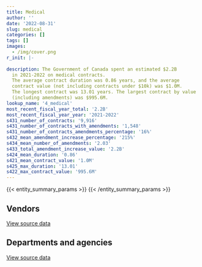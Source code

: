 ```yaml
---
title: Medical
author: ''
date: '2022-08-31'
slug: medical
categories: []
tags: []
images:
  - /img/cover.png
r_init: |-
  
description: The Government of Canada spent an estimated $2.2B
  in 2021-2022 on medical contracts.
  The average contract duration was 0.86 years, and the average
  contract value (not including contracts under $10k) was $1.0M.
  The longest contract was 13.01 years. The largest contract by value
  (including amendments) was $995.6M.
lookup_name: '4_medical'
most_recent_fiscal_year_total: '2.2B'
most_recent_fiscal_year_year: '2021-2022'
s431_number_of_contracts: '9,916'
s431_number_of_contracts_with_amendments: '1,548'
s431_number_of_contracts_amendments_percentage: '16%'
s432_mean_amendment_increase_percentage: '215%'
s434_mean_number_of_amendments: '2.03'
s433_total_amendment_increase_value: '2.2B'
s424_mean_duration: '0.86'
s421_mean_contract_value: '1.0M'
s425_max_duration: '13.01'
s422_max_contract_value: '995.6M'
---
```


<script src="/rmarkdown-libs/htmlwidgets/htmlwidgets.js"></script>
<link href="/rmarkdown-libs/datatables-css/datatables-crosstalk.css" rel="stylesheet" />
<script src="/rmarkdown-libs/datatables-binding/datatables.js"></script>
<script src="/rmarkdown-libs/jquery/jquery-3.6.0.min.js"></script>
<link href="/rmarkdown-libs/dt-core-bootstrap/css/dataTables.bootstrap.min.css" rel="stylesheet" />
<link href="/rmarkdown-libs/dt-core-bootstrap/css/dataTables.bootstrap.extra.css" rel="stylesheet" />
<script src="/rmarkdown-libs/dt-core-bootstrap/js/jquery.dataTables.min.js"></script>
<script src="/rmarkdown-libs/dt-core-bootstrap/js/dataTables.bootstrap.min.js"></script>
<link href="/rmarkdown-libs/crosstalk/css/crosstalk.min.css" rel="stylesheet" />
<script src="/rmarkdown-libs/crosstalk/js/crosstalk.min.js"></script>
<script src="/rmarkdown-libs/htmlwidgets/htmlwidgets.js"></script>
<link href="/rmarkdown-libs/datatables-css/datatables-crosstalk.css" rel="stylesheet" />
<script src="/rmarkdown-libs/datatables-binding/datatables.js"></script>
<script src="/rmarkdown-libs/jquery/jquery-3.6.0.min.js"></script>
<link href="/rmarkdown-libs/dt-core-bootstrap/css/dataTables.bootstrap.min.css" rel="stylesheet" />
<link href="/rmarkdown-libs/dt-core-bootstrap/css/dataTables.bootstrap.extra.css" rel="stylesheet" />
<script src="/rmarkdown-libs/dt-core-bootstrap/js/jquery.dataTables.min.js"></script>
<script src="/rmarkdown-libs/dt-core-bootstrap/js/dataTables.bootstrap.min.js"></script>
<link href="/rmarkdown-libs/crosstalk/css/crosstalk.min.css" rel="stylesheet" />
<script src="/rmarkdown-libs/crosstalk/js/crosstalk.min.js"></script>

{{< entity_summary_params >}}
{{< /entity_summary_params >}}

## Vendors

<div id="htmlwidget-1" style="width:100%;height:auto;" class="datatables html-widget"></div>
<script type="application/json" data-for="htmlwidget-1">{"x":{"style":"bootstrap","filter":"none","vertical":false,"data":[["<a href=\"/vendors/3m_canada_company/\">3M Canada Company<\/a>","<a href=\"/vendors/abbott/\">Abbott<\/a>","<a href=\"/vendors/acklands_grainger/\">Acklands Grainger<\/a>","<a href=\"/vendors/adapt_pharma_canada/\">Adapt Pharma Canada<\/a>","<a href=\"/vendors/adpearl/\">AdPearl<\/a>","<a href=\"/vendors/advanced_paramedic/\">Advanced Paramedic<\/a>","<a href=\"/vendors/agilec/\">Agilec<\/a>","<a href=\"/vendors/agilent/\">Agilent<\/a>","<a href=\"/vendors/aim_health_group/\">AIM Health Group<\/a>","<a href=\"/vendors/alberta_seventh_step_society/\">Alberta Seventh Step Society<\/a>","<a href=\"/vendors/als_canada/\">ALS Canada<\/a>","<a href=\"/vendors/altis_human_resources/\">Altis Human Resources<\/a>","<a href=\"/vendors/amd_medicom/\">AMD Medicom<\/a>","<a href=\"/vendors/amdocs/\">Amdocs<\/a>","<a href=\"/vendors/aon_reed_stenhouse/\">Aon Reed Stenhouse<\/a>","<a href=\"/vendors/apotex/\">Apotex<\/a>","<a href=\"/vendors/apparel_trimmings/\">Apparel Trimmings<\/a>","<a href=\"/vendors/ats_services/\">ATS Services<\/a>","<a href=\"/vendors/b_braun_of_canada/\">B Braun of Canada<\/a>","<a href=\"/vendors/bauer_hockey/\">Bauer Hockey<\/a>","<a href=\"/vendors/bavarian_nordic/\">Bavarian Nordic<\/a>","<a href=\"/vendors/baxter/\">Baxter<\/a>","<a href=\"/vendors/bayshore_healthcare/\">Bayshore Healthcare<\/a>","<a href=\"/vendors/bdo_canada/\">BDO Canada<\/a>","<a href=\"/vendors/beckman_coulter_canada/\">Beckman Coulter Canada<\/a>","<a href=\"/vendors/bio_nuclear_diagnostics/\">Bio Nuclear Diagnostics<\/a>","<a href=\"/vendors/biomerieux_canada/\">Biomerieux Canada<\/a>","<a href=\"/vendors/bomimed/\">BOMImed<\/a>","<a href=\"/vendors/breton_michel_md/\">Breton Michel MD<\/a>","<a href=\"/vendors/bruker/\">Bruker<\/a>","<a href=\"/vendors/bureau_nathalie/\">Bureau Nathalie<\/a>","<a href=\"/vendors/bureau_veritas/\">Bureau Veritas<\/a>","<a href=\"/vendors/cae/\">CAE<\/a>","<a href=\"/vendors/calian/\">Calian<\/a>","<a href=\"/vendors/calko_group/\">Calko Group<\/a>","<a href=\"/vendors/campbell_drug_stores/\">Campbell Drug Stores<\/a>","<a href=\"/vendors/canadian_corps_of_commissionaires/\">Canadian Corps of Commissionaires<\/a>","<a href=\"/vendors/canadian_emergency_ventilators/\">Canadian Emergency Ventilators<\/a>","<a href=\"/vendors/canadian_red_cross/\">Canadian Red Cross<\/a>","<a href=\"/vendors/canadian_veterans_vr_service/\">Canadian Veterans VR Service<\/a>","<a href=\"/vendors/carahsoft_technology/\">Carahsoft Technology<\/a>","<a href=\"/vendors/catholic_social_services/\">Catholic Social Services<\/a>","<a href=\"/vendors/cdw_canada/\">CDW Canada<\/a>","<a href=\"/vendors/cepheid/\">Cepheid<\/a>","<a href=\"/vendors/charron_human_resources/\">Charron Human Resources<\/a>","<a href=\"/vendors/circle_of_eagles_lodge_society/\">Circle of Eagles Lodge Society<\/a>","<a href=\"/vendors/cision_canada/\">Cision Canada<\/a>","<a href=\"/vendors/concept_controls/\">Concept Controls<\/a>","<a href=\"/vendors/confection_aventure/\">Confection Aventure<\/a>","<a href=\"/vendors/connective_support_society/\">Connective Support Society<\/a>","<a href=\"/vendors/corbel_management/\">Corbel Management<\/a>","<a href=\"/vendors/crc_cure_labelle/\">CRC Cure Labelle<\/a>","<a href=\"/vendors/ctoms/\">CTOMS<\/a>","<a href=\"/vendors/d_mark_biosciences/\">D Mark Biosciences<\/a>","<a href=\"/vendors/dalhousie_university/\">Dalhousie University<\/a>","<a href=\"/vendors/dasco_equipment/\">DASCO Equipment<\/a>","<a href=\"/vendors/dismas_society/\">Dismas Society<\/a>","<a href=\"/vendors/dr_mandeep_saini/\">Dr Mandeep Saini<\/a>","<a href=\"/vendors/dr_s_iskander/\">Dr S Iskander<\/a>","<a href=\"/vendors/draeger/\">Draeger<\/a>","<a href=\"/vendors/dynacare/\">Dynacare<\/a>","<a href=\"/vendors/ekos_research_associates/\">Ekos Research Associates<\/a>","<a href=\"/vendors/elizabeth_fry_society/\">Elizabeth Fry Society<\/a>","<a href=\"/vendors/emergent_biosolutions/\">Emergent Biosolutions<\/a>","<a href=\"/vendors/esbe_scientific_industries/\">ESBE Scientific Industries<\/a>","<a href=\"/vendors/excel_human_resources/\">Excel Human Resources<\/a>","<a href=\"/vendors/express_scripts_canada/\">Express Scripts Canada<\/a>","<a href=\"/vendors/felix_technology/\">Felix Technology<\/a>","<a href=\"/vendors/fisher_paykel_healthcare/\">Fisher Paykel Healthcare<\/a>","<a href=\"/vendors/fluid_energy_group/\">Fluid Energy Group<\/a>","<a href=\"/vendors/fondation_carrefour_nouveau_monde/\">Fondation Carrefour Nouveau Monde<\/a>","<a href=\"/vendors/fresenius_kabi_canada/\">Fresenius Kabi Canada<\/a>","<a href=\"/vendors/fti_professional_grade/\">FTI Professional Grade<\/a>","<a href=\"/vendors/g4s_security_services/\">G4S Security Services<\/a>","<a href=\"/vendors/galenvs_sciences/\">Galenvs Sciences<\/a>","<a href=\"/vendors/gamble_technologies/\">Gamble Technologies<\/a>","<a href=\"/vendors/general_electric_canada/\">General Electric Canada<\/a>","<a href=\"/vendors/general_motors/\">General Motors<\/a>","<a href=\"/vendors/genome_quebec/\">Genome Quebec<\/a>","<a href=\"/vendors/george_courey/\">George Courey<\/a>","<a href=\"/vendors/getinge_canada/\">Getinge Canada<\/a>","<a href=\"/vendors/glaxosmithkline/\">GlaxoSmithKline<\/a>","<a href=\"/vendors/global_life_sciences_solutions/\">Global Life Sciences Solutions<\/a>","<a href=\"/vendors/global_upholstery/\">Global Upholstery<\/a>","<a href=\"/vendors/grand_toy/\">Grand Toy<\/a>","<a href=\"/vendors/greg_van_wyk_professional/\">Greg Van Wyk Professional<\/a>","<a href=\"/vendors/hewlett_packard/\">Hewlett Packard<\/a>","<a href=\"/vendors/hoskin_scientific/\">Hoskin Scientific<\/a>","<a href=\"/vendors/house_of_hope/\">House of Hope<\/a>","<a href=\"/vendors/hubspoke/\">HubSpoke<\/a>","<a href=\"/vendors/icu_medical_canada/\">ICU Medical Canada<\/a>","<a href=\"/vendors/illumina_canada/\">Illumina Canada<\/a>","<a href=\"/vendors/indivior_uk/\">Indivior UK<\/a>","<a href=\"/vendors/inksmith/\">Inksmith<\/a>","<a href=\"/vendors/innovasea_marine_systems_canada/\">Innovasea Marine Systems Canada<\/a>","<a href=\"/vendors/inter_medico/\">Inter Medico<\/a>","<a href=\"/vendors/isoplex/\">Isoplex<\/a>","<a href=\"/vendors/j_sterling_industries/\">J Sterling Industries<\/a>","<a href=\"/vendors/jasco_applied_sciences_canada/\">JASCO Applied Sciences Canada<\/a>","<a href=\"/vendors/john_howard_society/\">John Howard Society<\/a>","<a href=\"/vendors/john_wiley_sons/\">John Wiley Sons<\/a>","<a href=\"/vendors/joseph_ribkoff/\">Joseph Ribkoff<\/a>","<a href=\"/vendors/kinghaven_peardonville_house_society/\">Kinghaven Peardonville House Society<\/a>","<a href=\"/vendors/l_agence/\">L Agence<\/a>","<a href=\"/vendors/laboratoires_omega/\">Laboratoires Omega<\/a>","<a href=\"/vendors/larch_half_way_house_of_sudbury/\">Larch Half Way House of Sudbury<\/a>","<a href=\"/vendors/lesage_david_dr/\">Lesage David Dr<\/a>","<a href=\"/vendors/levitt_safety/\">Levitt Safety<\/a>","<a href=\"/vendors/life_technologies/\">Life Technologies<\/a>","<a href=\"/vendors/lifelabs/\">LifeLabs<\/a>","<a href=\"/vendors/lifespeak/\">LifeSpeak<\/a>","<a href=\"/vendors/logistik_unicorp/\">Logistik Unicorp<\/a>","<a href=\"/vendors/luminultra_technologies/\">LuminUltra Technologies<\/a>","<a href=\"/vendors/m_d_charlton/\">M D Charlton<\/a>","<a href=\"/vendors/maison_charlemagne/\">Maison Charlemagne<\/a>","<a href=\"/vendors/maison_cross_roads_de_la_societe/\">Maison Cross Roads de la Societe<\/a>","<a href=\"/vendors/maison_decision_house/\">Maison Decision House<\/a>","<a href=\"/vendors/maison_jeun_aide/\">Maison Jeun Aide<\/a>","<a href=\"/vendors/maison_joins_toi/\">Maison Joins Toi<\/a>","<a href=\"/vendors/maison_painchaud/\">Maison Painchaud<\/a>","<a href=\"/vendors/mckesson_canada/\">McKesson Canada<\/a>","<a href=\"/vendors/medavie/\">Medavie<\/a>","<a href=\"/vendors/medtronic_canada/\">Medtronic Canada<\/a>","<a href=\"/vendors/meewasinota_crf/\">Meewasinota CRF<\/a>","<a href=\"/vendors/mega_tech/\">Mega Tech<\/a>","<a href=\"/vendors/merck_frosst/\">Merck Frosst<\/a>","<a href=\"/vendors/meridian_medical_technologies/\">Meridian Medical Technologies<\/a>","<a href=\"/vendors/micronostyx/\">Micronostyx<\/a>","<a href=\"/vendors/microsoft_canada/\">Microsoft Canada<\/a>","<a href=\"/vendors/ministry_of_finance/\">Ministry of Finance<\/a>","<a href=\"/vendors/mnp/\">MNP<\/a>","<a href=\"/vendors/momentum_solutions/\">Momentum Solutions<\/a>","<a href=\"/vendors/morneau_shepell/\">Morneau Shepell<\/a>","<a href=\"/vendors/mufactor/\">Mufactor<\/a>","<a href=\"/vendors/murrays_windermere_gardens/\">Murray’s Windermere Gardens<\/a>","<a href=\"/vendors/mustang_survival/\">Mustang Survival<\/a>","<a href=\"/vendors/natco_pharma_canada/\">Natco Pharma Canada<\/a>","<a href=\"/vendors/native_clan_organization/\">Native Clan Organization<\/a>","<a href=\"/vendors/nav_canada/\">NAV Canada<\/a>","<a href=\"/vendors/neuroscope/\">Neuroscope<\/a>","<a href=\"/vendors/okanagan_halfway_house_society_crf/\">Okanagan Halfway House Society CRF<\/a>","<a href=\"/vendors/ontario_dental_association/\">Ontario Dental Association<\/a>","<a href=\"/vendors/peerless_garments/\">Peerless Garments<\/a>","<a href=\"/vendors/phoenix_drug_alcohol_recovery/\">Phoenix Drug Alcohol Recovery<\/a>","<a href=\"/vendors/precision_adm/\">Precision ADM<\/a>","<a href=\"/vendors/primed_medical_products/\">PRIMED Medical Products<\/a>","<a href=\"/vendors/prince_george_activator/\">Prince George Activator<\/a>","<a href=\"/vendors/proline_advantage/\">Proline Advantage<\/a>","<a href=\"/vendors/promaxis/\">Promaxis<\/a>","<a href=\"/vendors/qiagen/\">QIAGEN<\/a>","<a href=\"/vendors/qmr/\">QMR<\/a>","<a href=\"/vendors/quartz_nature/\">Quartz Nature<\/a>","<a href=\"/vendors/queen_s_university/\">Queen’s University<\/a>","<a href=\"/vendors/r_lamba_forensic_psych_service/\">R Lamba Forensic Psych Service<\/a>","<a href=\"/vendors/rampart_international/\">Rampart International<\/a>","<a href=\"/vendors/reactor_engineering_group/\">Reactor Engineering Group<\/a>","<a href=\"/vendors/redacted/\">Redacted<\/a>","<a href=\"/vendors/residence_carpediem/\">Residence Carpediem<\/a>","<a href=\"/vendors/revision_military/\">Revision Military<\/a>","<a href=\"/vendors/risk_sciences_international/\">Risk Sciences International<\/a>","<a href=\"/vendors/roche_diagnostics/\">Roche Diagnostics<\/a>","<a href=\"/vendors/roudel_medical_and_surgical/\">Roudel Medical and Surgical<\/a>","<a href=\"/vendors/salvation_army/\">Salvation Army<\/a>","<a href=\"/vendors/samson_associes/\">Samson Associes<\/a>","<a href=\"/vendors/securiguard_services/\">Securiguard Services<\/a>","<a href=\"/vendors/seqirus_canada/\">Seqirus Canada<\/a>","<a href=\"/vendors/services_d_aide_en_prevention_de_la_criminalite/\">Services D’Aide En Prevention De La Criminalite<\/a>","<a href=\"/vendors/sgs_axys_analytical_services/\">SGS Axys Analytical Services<\/a>","<a href=\"/vendors/sharp_electronics/\">Sharp Electronics<\/a>","<a href=\"/vendors/shelter_nova_scotia/\">Shelter Nova Scotia<\/a>","<a href=\"/vendors/siemens/\">Siemens<\/a>","<a href=\"/vendors/smiths_medical_canada/\">Smiths Medical Canada<\/a>","<a href=\"/vendors/societe_elizabeth_fry_du_quebec/\">Societe Elizabeth Fry Du Quebec<\/a>","<a href=\"/vendors/societe_emmanuel_gregoire/\">Societe Emmanuel Gregoire<\/a>","<a href=\"/vendors/st_leonard_s_community_services/\">St Leonard’s Community Services<\/a>","<a href=\"/vendors/st_leonard_s_society_hamilton/\">St Leonard’s Society Hamilton<\/a>","<a href=\"/vendors/st_leonards_house_windsor/\">St Leonard’s House Windsor<\/a>","<a href=\"/vendors/st_leonards_place_peel/\">St Leonard’s Place Peel<\/a>","<a href=\"/vendors/st_ops_tactical_training_canada/\">St Ops Tactical Training Canada<\/a>","<a href=\"/vendors/stanfields/\">Stanfields<\/a>","<a href=\"/vendors/steris_canada/\">STERIS Canada<\/a>","<a href=\"/vendors/stryker_canada/\">Stryker Canada<\/a>","<a href=\"/vendors/supermax_healthcare_canada/\">Supermax Healthcare Canada<\/a>","<a href=\"/vendors/switch_health/\">Switch Health<\/a>","<a href=\"/vendors/tenaquip/\">Tenaquip<\/a>","<a href=\"/vendors/the_right_door_consulting/\">The Right Door Consulting<\/a>","<a href=\"/vendors/the_stevens_company/\">The Stevens Company<\/a>","<a href=\"/vendors/thermo_fisher_scientific/\">Thermo Fisher Scientific<\/a>","<a href=\"/vendors/thornhill_medical/\">Thornhill Medical<\/a>","<a href=\"/vendors/toronto_stamp/\">Toronto Stamp<\/a>","<a href=\"/vendors/triplewell_canada/\">Triplewell Canada<\/a>","<a href=\"/vendors/trudell_healthcare_solutions/\">Trudell Healthcare Solutions<\/a>","<a href=\"/vendors/tyr_tactical/\">TYR Tactical<\/a>","<a href=\"/vendors/unisync_group/\">Unisync Group<\/a>","<a href=\"/vendors/united_church_halfway_homes/\">United Church Halfway Homes<\/a>","<a href=\"/vendors/united_states_department_of_the_air_force/\">United States Department of the Air Force<\/a>","<a href=\"/vendors/university_of_guelph/\">University of Guelph<\/a>","<a href=\"/vendors/university_of_ottawa/\">University of Ottawa<\/a>","<a href=\"/vendors/university_of_regina/\">University of Regina<\/a>","<a href=\"/vendors/university_of_saskatchewan/\">University of Saskatchewan<\/a>","<a href=\"/vendors/university_of_toronto/\">University of Toronto<\/a>","<a href=\"/vendors/vanrx_pharmasystems/\">Vanrx Pharmasystems<\/a>","<a href=\"/vendors/via_travail/\">Via Travail<\/a>","<a href=\"/vendors/virtual_possibilities_division/\">Virtual Possibilities Division<\/a>","<a href=\"/vendors/visiontec/\">Visiontec<\/a>","<a href=\"/vendors/vwr_international/\">VWR International<\/a>","<a href=\"/vendors/waters/\">Waters<\/a>","<a href=\"/vendors/wazana_clothing/\">Wazana Clothing<\/a>","<a href=\"/vendors/wcg_international_consultants/\">WCG International Consultants<\/a>","<a href=\"/vendors/westcoast_genesis_society/\">Westcoast Genesis Society<\/a>","<a href=\"/vendors/westcomb_outerwear/\">Westcomb Outerwear<\/a>","<a href=\"/vendors/woolly_mammoth_outerwear/\">Woolly Mammoth Outerwear<\/a>","<a href=\"/vendors/workplace_health_and_cost_solutions/\">Workplace Health and Cost Solutions<\/a>","<a href=\"/vendors/zoll_medical_canada/\">ZOLL Medical Canada<\/a>"],[22268.86,20123.36,144787.78,74592.18,null,1181651.36,null,193201.05,2236337.65,1189554.54,1841204.32,131893.28,null,353944.5,null,17600,null,null,null,null,4406958.04,null,225549.35,null,20144.48,null,10080.2,null,2775214.31,null,841845.83,547483.63,null,236247394.78,null,null,134500.66,null,null,6136971.47,null,1819221.32,null,null,null,1650465.25,null,11554.25,null,null,9896279.28,1021687.89,321031.2,14686.31,null,null,986233.4,666058.39,1366709.27,null,2613632.5,null,1242235.74,1775057.92,null,null,43030073.14,210753.33,null,null,1701485.13,43226.43,null,null,null,null,null,null,null,null,null,657168.78,null,null,null,1182906.88,null,null,1706232.96,null,null,1789028.77,2388367.37,null,null,90648.9,null,null,null,22587494.79,24723.17,null,1216497.91,null,null,1154352.33,983249.47,17315.83,222287.99,186446.11,1231918.84,null,null,null,1651841.33,1407713.33,847930.4,1468025.33,1510995.11,1311612.1,41140694.85,5449607.46,null,1725361.78,68796,4160290.4,88511.29,null,null,2453758.97,93613.29,null,619590.81,null,1550238.13,null,null,1589579.4,5798.89,911247.92,1638278,239334.06,6323625,1366296.69,null,null,1962209.8,null,null,51064.14,null,null,2631173.7,666058.39,491591.99,null,null,1909987.39,599305.58,null,null,null,20597962.65,null,5234097.13,null,1548426.75,null,8440.01,1478834.83,null,null,1315673.98,3459702.21,2803518.98,2543254.05,1152957.69,3409157.33,11449.83,null,null,14947.3,null,null,22050.67,null,99879.45,569000.55,null,null,null,null,null,null,1193272.14,60995.83,251538.57,440465.48,null,347278.99,null,null,1280758.65,null,null,null,47068.91,null,43838950.46,2385937.23,null,null,1488877.31,null],[null,130082.4,690702.59,382841.48,null,3574251.23,null,null,2215930.01,1304192,2300495.93,132254.64,170389.69,null,14494.77,null,4639826.61,502.37,null,null,null,null,543276.38,null,81627.33,253186.29,null,78618.01,2929718.59,null,844152.26,536085.85,null,238839779.02,null,1790850.95,null,null,1477710.08,null,null,2168221.16,21322.82,null,23730,1750644.58,null,null,null,null,9923392.38,1024487.03,211037.4,null,null,null,988935.41,667883.21,1203542.46,404949.18,2362913.56,26549.65,1245639.12,1880822.62,1586987.52,18348.38,35859365.92,34054.79,null,null,1653614.05,43344.86,null,null,null,null,null,null,null,null,null,2949544.06,null,null,97455.47,1041093.47,null,null,1710907.58,null,null,1987937.69,2709068.47,null,null,29536.5,null,null,null,25465445.13,null,null,1219830.78,2620306.73,null,1157514.94,1232774.87,51466.91,283935.47,25740.61,1235293.97,null,null,null,1655325.69,1922587.73,1099382.28,1904329.07,1515134.83,1315205.56,42365899.19,5464537.89,1017696.92,1962381.93,1356.35,3622150.86,153105.68,null,null,3053277.1,null,12430.45,1470639.58,null,1889847.22,null,571937.81,1642097.75,null,913744.49,1691578.62,687981.02,null,2089357.58,null,null,2100000,null,8187.37,45753.75,4312.17,null,null,667883.21,19400.53,null,339775.2,2325949.29,null,null,62853.13,null,21723060.04,33900,5248437.13,9698666.1,1552669.02,null,8463.13,1482886.44,87004.42,null,1319278.57,3527479.72,2811199.86,2934191.97,1267736.87,3192527.53,null,null,null,null,null,null,37755.36,null,476008.9,232039.39,5345363.17,null,null,null,null,null,1309853.79,45955.76,264611.4,427928.32,null,261648.55,null,null,1359626.51,null,23996.68,71051.73,null,null,61726288.95,2443273.14,null,null,1430719.2,474127.69],[0,4752139.73,2501820.9,222879.2,2784320,5244366.75,19631.01,31207.76,2172619.71,1300628.63,2219026.31,77329.21,18850771.85,null,62242.25,1996071.27,5243147.71,9650.81,3993774.25,7345000,null,12983229.65,21220628.43,null,49701.66,51567670.28,33267481.4,7121983.94,2921713.9,null,865155.77,182145.89,282500000,240769278.13,17514455.97,163415149.05,null,169500000,19267369.99,null,null,2450340.12,null,null,14690,1745861.4,null,null,8102377.25,1550035.25,9896279.28,1021687.89,2971049.99,3368487.02,80000,null,986233.4,666058.39,697230.18,10557603.62,2721547.39,26992.15,1242235.74,3217545.19,51097451.68,null,5175172.55,null,6448443.7,74641995.15,null,1348895,237300000,null,4188092.29,43168.26,19968.23,9381476.71,80709.12,39664078.02,6595556.65,4217728.38,152613.41,null,2335807.43,1022420.87,7566480,null,1706232.96,null,6439913.22,1185167.39,6123217.13,56529832,null,140046.22,113565000,27792616.91,null,26041160.55,null,26324893.09,1367229.19,3427999.84,305966.33,1154352.33,1194171,57545.06,28349355.83,105001.05,1231918.84,56346475.27,102986210.97,null,1650802.94,1917334.76,1096378.5,1899125.98,1510995.11,1291721.08,36952265.26,7067559.96,17829990.95,1957020.23,20345.26,1352367.39,5018568.92,9990764.07,null,2715397.92,31586.75,283569.55,1744468.35,256160830,1884683.71,12320236.52,7975341.26,1637611.15,null,985833.12,1686956.82,1257953.53,null,2083648.96,12474475,47675313.68,2100000,373182500,81714.08,5131369.16,118301.63,4698041.71,50642.88,666058.39,null,10689319.15,62708121.82,2319594.24,null,null,38004844.88,48540881.83,21930516.62,null,5234097.13,9679988.22,1548426.75,36907.5,8440.01,1478834.83,10948.15,5773417.99,1315673.98,3517841.79,2803518.98,2926175.05,1264273.1,3183804.78,null,17639063.76,null,42555713.04,69305076.93,51683366.19,1712559.07,null,108492578.51,558374.98,195105755.77,27177969,6693622.09,8231263.87,null,24814.8,1306274.96,null,281275.71,426759.12,24950,null,72644.94,7412039.8,1355911.69,172977959.2,null,66529.74,21741.2,62951295.28,61557637.89,2436597.53,6623720.17,33625034.35,1313448.78,223061.26],[0,39180811.13,531409.59,10396,4619440,4031634.03,84880.79,43595.97,2863683.65,1300628.63,2077941.7,163059,18537554.91,null,62242.25,9255843.35,632050.68,9650.81,964482.9,null,null,2729371.31,16461783.47,19450.13,null,16492961.69,7339211.29,5370267.05,1464859.3,31797.99,936380.61,240000.72,null,242405715.04,3566730.55,null,null,null,75137406.1,null,13332.55,2450340.12,null,40505521.81,2402.53,1745861.4,3318.26,null,6982342.75,3764778.25,9896279.28,1091180.57,221446.92,49497.95,null,21114,1247800.37,501824.82,609111.32,18136.09,81741505.55,null,1242235.74,9305787.92,40784.12,null,null,33064.5,2831888.95,31515509.07,null,5198335.13,null,11696.49,7254282.71,48279.25,6591627.85,1489123.29,null,null,7203456.92,202565.52,null,13046.23,null,879649.74,null,24907.35,1818556.99,99666,null,8810508.21,4422473.89,null,69718.75,433621.91,null,21047625.09,179338.9,26312381.78,null,22723441.92,1367229.19,3427999.84,6033469.6,1154352.33,817456.84,103930.86,9280581.96,86669579.84,1231918.84,60112566.19,135495.1,12686.63,3645795.14,1845345.04,1096378.5,1899125.98,1510995.11,1291721.08,30442802.56,6556563.27,7615.15,1971522.44,null,1072371.41,12352651.5,10682874.68,11388.1,1738847.21,43981.25,null,2089781.39,null,1884683.71,11331793.48,539347.18,1637611.15,null,327995.16,1686956.82,2037469.98,null,2699350.6,5808725,19514486.32,2160000,null,145555.12,null,345215.24,3173974.61,null,501824.82,10583.87,37618180.85,null,2319594.24,null,39776,83270339.86,13716468.17,22040067.5,null,5234097.13,9679988.22,1548426.75,null,8440.01,1563934.61,null,null,1249479.37,3360829.88,2899815.01,2926175.05,1264273.1,3397281.73,10941.39,10407536.24,41603.13,9791.5,104339933.88,471630593.47,912447.66,13732.47,552020.22,375615.85,null,null,3883471.71,10150038.22,36148.14,null,1306274.96,null,281275.71,420101.66,null,null,38485.06,3706019.9,1355911.69,null,null,154005.94,27594.42,36540694.39,127373772.12,2929876.9,5133886.45,36018161.52,1367684.08,22084.55]],"container":"<table class=\"table table-striped table-hover row-border order-column display\">\n  <thead>\n    <tr>\n      <th>Vendor<\/th>\n      <th>2018-2019<\/th>\n      <th>2019-2020<\/th>\n      <th>2020-2021<\/th>\n      <th>2021-2022<\/th>\n    <\/tr>\n  <\/thead>\n<\/table>","options":{"order":[[4,"desc"]],"pageLength":10,"autoWidth":true,"columnDefs":[{"targets":1,"render":"function(data, type, row, meta) {\n    return type !== 'display' ? data : DTWidget.formatCurrency(data, \"$\", 2, 3, \",\", \".\", true, null);\n  }"},{"targets":2,"render":"function(data, type, row, meta) {\n    return type !== 'display' ? data : DTWidget.formatCurrency(data, \"$\", 2, 3, \",\", \".\", true, null);\n  }"},{"targets":3,"render":"function(data, type, row, meta) {\n    return type !== 'display' ? data : DTWidget.formatCurrency(data, \"$\", 2, 3, \",\", \".\", true, null);\n  }"},{"targets":4,"render":"function(data, type, row, meta) {\n    return type !== 'display' ? data : DTWidget.formatCurrency(data, \"$\", 2, 3, \",\", \".\", true, null);\n  }"},{"width":"16%","targets":[1,2,3,4]},{"className":"dt-right","targets":[1,2,3,4]}],"orderClasses":false}},"evals":["options.columnDefs.0.render","options.columnDefs.1.render","options.columnDefs.2.render","options.columnDefs.3.render"],"jsHooks":[]}</script>
<p class="text-right">
<a href="https://github.com/GoC-Spending/contracts-data/tree/main/data/out/categories/4_medical/summary_by_fiscal_year_by_vendor.csv" class="source-data-link btn btn-link">View source data</a>
</p>

## Departments and agencies

<div id="htmlwidget-2" style="width:100%;height:auto;" class="datatables html-widget"></div>
<script type="application/json" data-for="htmlwidget-2">{"x":{"style":"bootstrap","filter":"none","vertical":false,"data":[["<a href=\"/departments/aafc-aac/\">Agriculture and Agri-Food Canada<\/a>","<a href=\"/departments/aandc-aadnc/\">Crown-Indigenous Relations and Northern Affairs Canada<\/a>","<a href=\"/departments/cas-satj/\">Courts Administration Service<\/a>","<a href=\"/departments/cbsa-asfc/\">Canada Border Services Agency<\/a>","<a href=\"/departments/cer-rec/\">Canada Energy Regulator<\/a>","<a href=\"/departments/cfia-acia/\">Canadian Food Inspection Agency<\/a>","<a href=\"/departments/cic/\">Immigration, Refugees and Citizenship Canada<\/a>","<a href=\"/departments/cihr-irsc/\">Canadian Institutes of Health Research<\/a>","<a href=\"/departments/cnsc-ccsn/\">Canadian Nuclear Safety Commission<\/a>","<a href=\"/departments/cra-arc/\">Canada Revenue Agency<\/a>","<a href=\"/departments/crtc/\">Canadian Radio-television and Telecommunications Commission<\/a>","<a href=\"/departments/csa-asc/\">Canadian Space Agency<\/a>","<a href=\"/departments/csc-scc/\">Correctional Service of Canada<\/a>","<a href=\"/departments/dfatd-maecd/\">Global Affairs Canada<\/a>","<a href=\"/departments/dfo-mpo/\">Fisheries and Oceans Canada<\/a>","<a href=\"/departments/dnd-mdn/\">National Defence<\/a>","<a href=\"/departments/ec/\">Environment and Climate Change Canada<\/a>","<a href=\"/departments/elections/\">Elections Canada<\/a>","<a href=\"/departments/esdc-edsc/\">Employment and Social Development Canada<\/a>","<a href=\"/departments/fin/\">Department of Finance Canada<\/a>","<a href=\"/departments/hc-sc/\">Health Canada<\/a>","<a href=\"/departments/ic/\">Innovation, Science and Economic Development Canada<\/a>","<a href=\"/departments/isc-sac/\">Indigenous Services Canada<\/a>","<a href=\"/departments/jus/\">Department of Justice Canada<\/a>","<a href=\"/departments/nrc-cnrc/\">National Research Council Canada<\/a>","<a href=\"/departments/nrcan-rncan/\">Natural Resources Canada<\/a>","<a href=\"/departments/nserc-crsng/\">Natural Sciences and Engineering Research Council of Canada<\/a>","<a href=\"/departments/nsira-ossnr/\">National Security and Intelligence Review Agency<\/a>","<a href=\"/departments/oag-bvg/\">Office of the Auditor General of Canada<\/a>","<a href=\"/departments/oic-ci/\">Office of the Information Commissioner of Canada<\/a>","<a href=\"/departments/opc-cpvp/\">Office of the Privacy Commissioner of Canada<\/a>","<a href=\"/departments/osfi-bsif/\">Office of the Superintendent of Financial Institutions Canada<\/a>","<a href=\"/departments/osgg-bsgg/\">Office of the Secretary to the Governor General<\/a>","<a href=\"/departments/pc/\">Parks Canada<\/a>","<a href=\"/departments/phac-aspc/\">Public Health Agency of Canada<\/a>","<a href=\"/departments/ppsc-sppc/\">Public Prosecution Service of Canada<\/a>","<a href=\"/departments/ps-sp/\">Public Safety Canada<\/a>","<a href=\"/departments/pwgsc-tpsgc/\">Public Services and Procurement Canada<\/a>","<a href=\"/departments/rcmp-grc/\">Royal Canadian Mounted Police<\/a>","<a href=\"/departments/ssc-spc/\">Shared Services Canada<\/a>","<a href=\"/departments/statcan/\">Statistics Canada<\/a>","<a href=\"/departments/tbs-sct/\">Treasury Board of Canada Secretariat<\/a>","<a href=\"/departments/tc/\">Transport Canada<\/a>","<a href=\"/departments/vac-acc/\">Veterans Affairs Canada<\/a>","<a href=\"/departments/wage/\">Department for Women and Gender Equality<\/a>"],[49432.2,756000.62,103825.49,19490593.36,7020.21,1208212.18,5449607.46,13541.45,37310.85,922202.58,null,76364.42,239357650.66,100628.76,704789.47,237242563.13,89342.48,null,965896.56,10473.47,28656119.05,5491.44,38247096.38,338172.2,160791.35,19078.64,23429.03,null,null,null,null,null,2178.28,159188.19,12689580.09,null,null,19982.81,4823115.23,null,178482.5,null,637365.27,58695301.03,null],[419790,462649.04,33787,24391734.33,40612.44,1610887.85,5464537.89,13578.55,33820.34,806517.9,null,123588.24,242652853.74,1511388.55,1053014.74,233270123.4,55132.45,null,775851.34,10502.16,18542504.31,6611.4,45592330.84,190440.97,449174.57,52965.12,null,null,null,null,null,null,2184.25,126806.31,34879043.78,205.99,null,12072.38,5251180.72,null,373029,26642.34,615660.07,69543329.99,null],[955871.97,459292.99,14351,24727810.46,89381.18,1927715.3,7067559.96,12486.5,59837.76,762280.57,null,166681.94,239218997.92,418060.53,736450.4,247544667.05,27485.81,56936.65,725806.37,null,7842242.07,6593.34,63535915.71,172820.28,360712.72,42566.18,null,null,16950,7157.66,24860,null,2178.28,141112.08,3464398021.36,29344.01,6009.6,null,6844771.84,null,340737.98,89414.83,991271.3,69360050.98,10922.62],[966375.52,null,null,25759013.97,89819.23,2918676.91,7019815.84,12486.5,40832.94,1614131.32,6871.26,148869.6,232614228.06,452454.43,965750.51,235020095.25,36962.9,3830699.54,969226.94,null,31819145.11,81096.68,54895591.47,111460.8,2359487.55,128240.16,null,1694.89,16950,17791.91,null,465.16,2178.28,227119.18,1484678180.08,83283.99,8501.96,53528.1,5600768.64,10186.54,1548096.9,83796.85,1003050.7,135058720.54,null]],"container":"<table class=\"table table-striped table-hover row-border order-column display\">\n  <thead>\n    <tr>\n      <th>Department<\/th>\n      <th>2018-2019<\/th>\n      <th>2019-2020<\/th>\n      <th>2020-2021<\/th>\n      <th>2021-2022<\/th>\n    <\/tr>\n  <\/thead>\n<\/table>","options":{"order":[[4,"desc"]],"pageLength":10,"autoWidth":true,"columnDefs":[{"targets":1,"render":"function(data, type, row, meta) {\n    return type !== 'display' ? data : DTWidget.formatCurrency(data, \"$\", 2, 3, \",\", \".\", true, null);\n  }"},{"targets":2,"render":"function(data, type, row, meta) {\n    return type !== 'display' ? data : DTWidget.formatCurrency(data, \"$\", 2, 3, \",\", \".\", true, null);\n  }"},{"targets":3,"render":"function(data, type, row, meta) {\n    return type !== 'display' ? data : DTWidget.formatCurrency(data, \"$\", 2, 3, \",\", \".\", true, null);\n  }"},{"targets":4,"render":"function(data, type, row, meta) {\n    return type !== 'display' ? data : DTWidget.formatCurrency(data, \"$\", 2, 3, \",\", \".\", true, null);\n  }"},{"width":"16%","targets":[1,2,3,4]},{"className":"dt-right","targets":[1,2,3,4]}],"orderClasses":false}},"evals":["options.columnDefs.0.render","options.columnDefs.1.render","options.columnDefs.2.render","options.columnDefs.3.render"],"jsHooks":[]}</script>
<p class="text-right">
<a href="https://github.com/GoC-Spending/contracts-data/tree/main/data/out/categories/4_medical/summary_by_fiscal_year_by_category.csv" class="source-data-link btn btn-link">View source data</a>
</p>

